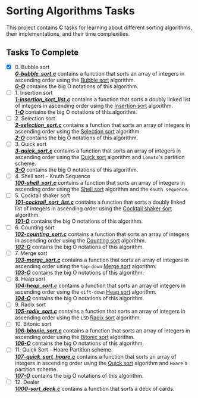 # Sorting Algorithms Tasks

This project contains __C__ tasks for learning about different sorting algorithms, their implementations, and their time complexities.

## Tasks To Complete

+ [x] 0\. Bubble sort <br/>_**[0-bubble_sort.c](0-bubble_sort.c)**_ contains a function that sorts an array of integers in ascending order using the [Bubble sort](https://en.wikipedia.org/wiki/Bubble_sort) algorithm.<br/>_**[0-O](0-O)**_ contains the big O notations of this algorithm.
+ [ ] 1\. Insertion sort <br/>_**[1-insertion_sort_list.c](1-insertion_sort_list.c)**_ contains a function that sorts a doubly linked list of integers in ascending order using the [Insertion sort](https://en.wikipedia.org/wiki/Insertion_sort) algorithm.<br/>_**[1-O](1-O)**_ contains the big O notations of this algorithm.
+ [ ] 2\. Selection sort <br/>_**[2-selection_sort.c](2-selection_sort.c)**_ contains a function that sorts an array of integers in ascending order using the [Selection sort](https://en.wikipedia.org/wiki/Selection_sort) algorithm.<br/>_**[2-O](2-O)**_ contains the big O notations of this algorithm.
+ [ ] 3\. Quick sort <br/>_**[3-quick_sort.c](3-quick_sort.c)**_ contains a function that sorts an array of integers in ascending order using the [Quick sort](https://en.wikipedia.org/wiki/Quicksort) algorithm and `Lomuto`'s partition scheme.<br/>_**[3-O](3-O)**_ contains the big O notations of this algorithm.
+ [ ] 4\. Shell sort - Knuth Sequence <br/>_**[100-shell_sort.c](100-shell_sort.c)**_ contains a function that sorts an array of integers in ascending order using the [Shell sort](https://en.wikipedia.org/wiki/Shellsort) algorithm and the `Knuth sequence`.
+ [ ] 5\. Cocktail shaker sort <br/>_**[101-cocktail_sort_list.c](101-cocktail_sort_list.c)**_ contains a function that sorts a doubly linked list of integers in ascending order using the [Cocktail shaker sort](https://en.wikipedia.org/wiki/Cocktail_shaker_sort) algorithm.<br/>_**[101-O](101-O)**_ contains the big O notations of this algorithm.
+ [ ] 6\. Counting sort <br/>_**[102-counting_sort.c](102-counting_sort.c)**_ contains a function that sorts an array of integers in ascending order using the [Counting sort](https://en.wikipedia.org/wiki/Counting_sort) algorithm.<br/>_**[102-O](102-O)**_ contains the big O notations of this algorithm.
+ [ ] 7\. Merge sort <br/>_**[103-merge_sort.c](103-merge_sort.c)**_ contains a function that sorts an array of integers in ascending order using the `top-down` [Merge sort](https://en.wikipedia.org/wiki/Merge_sort) algorithm.<br/>_**[103-O](103-O)**_ contains the big O notations of this algorithm.
+ [ ] 8\. Heap sort <br/>_**[104-heap_sort.c](104-heap_sort.c)**_ contains a function that sorts an array of integers in ascending order using the `sift-down` [Heap sort](https://en.wikipedia.org/wiki/Heapsort) algorithm.<br/>_**[104-O](104-O)**_ contains the big O notations of this algorithm.
+ [ ] 9\. Radix sort <br/>_**[105-radix_sort.c](105-radix_sort.c)**_ contains a function that sorts an array of integers in ascending order using the `LSD` [Radix sort](https://en.wikipedia.org/wiki/Radix_sort) algorithm.
+ [ ] 10\. Bitonic sort <br/>_**[106-bitonic_sort.c](106-bitonic_sort.c)**_ contains a function that sorts an array of integers in ascending order using the [Bitonic sort](https://en.wikipedia.org/wiki/Bitonic_sorter) algorithm.<br/>_**[106-O](106-O)**_ contains the big O notations of this algorithm.
+ [ ] 11\. Quick Sort - Hoare Partition scheme <br/>_**[107-quick_sort_hoare.c](107-quick_sort_hoare.c)**_ contains a function that sorts an array of integers in ascending order using the [Quick sort](https://en.wikipedia.org/wiki/Quicksort) algorithm and `Hoare`'s partition scheme.<br/>_**[107-O](107-O)**_ contains the big O notations of this algorithm.
+ [ ] 12\. Dealer <br/>_**[1000-sort_deck.c](1000-sort_deck.c)**_ contains a function that sorts a deck of cards.

